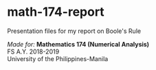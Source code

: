 # math-174-report
Presentation files for my report on Boole's Rule <br/>

_Made for:_ **Mathematics 174 (Numerical Analysis)** <br/>
FS A.Y. 2018-2019 <br/>
University of the Philippines-Manila
